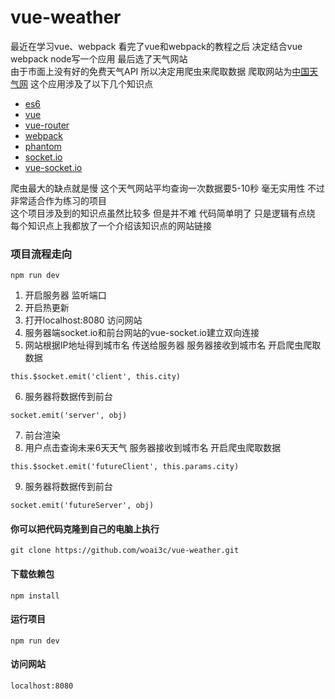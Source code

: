 # vue-weather
最近在学习vue、webpack 看完了vue和webpack的教程之后 决定结合vue webpack node写一个应用 最后选了天气网站<br>
由于市面上没有好的免费天气API 所以决定用爬虫来爬取数据 爬取网站为[中国天气网](http://www.weather.com.cn/)
这个应用涉及了以下几个知识点
* [es6](http://es6.ruanyifeng.com/)
* [vue](https://cn.vuejs.org/v2/guide/)
* [vue-router](https://router.vuejs.org/zh-cn/)
* [webpack](https://doc.webpack-china.org/)
* [phantom](https://github.com/amir20/phantomjs-node)
* [socket.io](https://www.npmjs.com/package/socket.io)
* [vue-socket.io](https://github.com/MetinSeylan/Vue-Socket.io)

爬虫最大的缺点就是慢 这个天气网站平均查询一次数据要5-10秒 毫无实用性 不过非常适合作为练习的项目<br>
这个项目涉及到的知识点虽然比较多 但是并不难 代码简单明了 只是逻辑有点绕 每个知识点上我都放了一个介绍该知识点的网站链接<br>

### 项目流程走向
```
npm run dev
```
1. 开启服务器 监听端口
2. 开启热更新
3. 打开localhost:8080 访问网站
4. 服务器端socket.io和前台网站的vue-socket.io建立双向连接
5. 网站根据IP地址得到城市名 传送给服务器 服务器接收到城市名 开启爬虫爬取数据
```
this.$socket.emit('client', this.city)
```
6. 服务器将数据传到前台
```
socket.emit('server', obj)
```
7. 前台渲染
8. 用户点击查询未来6天天气 服务器接收到城市名 开启爬虫爬取数据
```
this.$socket.emit('futureClient', this.params.city)	
```
9. 服务器将数据传到前台
```
socket.emit('futureServer', obj)
```

#### 你可以把代码克隆到自己的电脑上执行
```
git clone https://github.com/woai3c/vue-weather.git
```
#### 下载依赖包
```
npm install
```
#### 运行项目
```
npm run dev
```
#### 访问网站
```
localhost:8080
```
